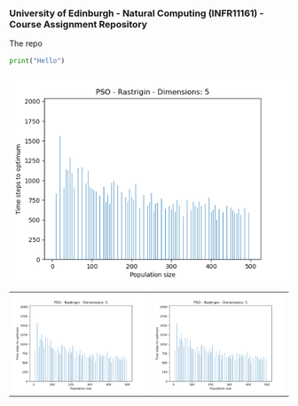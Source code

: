 ### University of Edinburgh - Natural Computing (INFR11161) - Course Assignment Repository

The repo

```python
print("Hello")
```

![alt text](problem-1/pso_rastrigin_dimension_5.png)

<table>
  <tr>
    <td><img src="problem-1/pso_rastrigin_dimension_5.png" alt="Image 1"></td>
    <td><img src="problem-1/pso_rastrigin_dimension_5.png" alt="Image 2"></td>
  </tr>
</table>